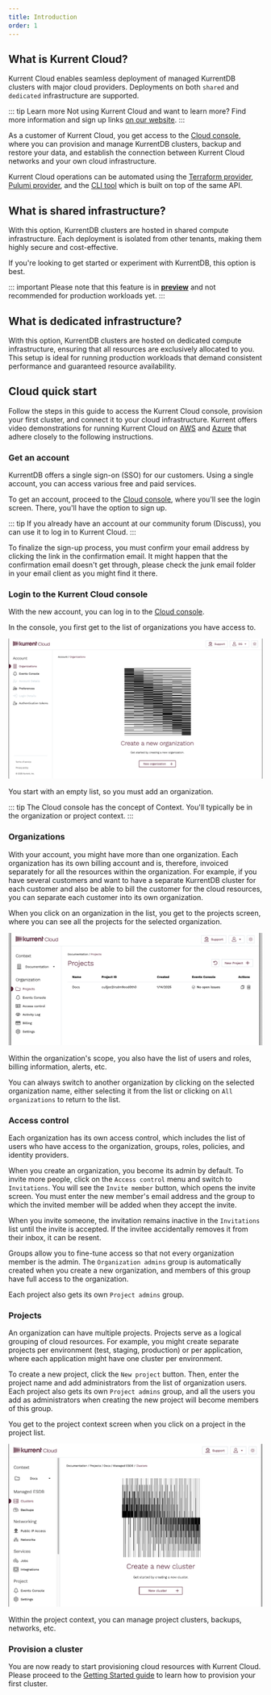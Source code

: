 ```yaml
---
title: Introduction
order: 1
---
```


## What is Kurrent Cloud?

Kurrent Cloud enables seamless deployment of managed KurrentDB clusters with major cloud providers. Deployments on both `shared` and `dedicated` infrastructure are supported.

::: tip Learn more
Not using Kurrent Cloud and want to learn more? Find more information and sign up links [on our website](https://www.kurrent.io/kurrent-cloud).
:::

As a customer of Kurrent Cloud, you get access to the [Cloud console](https://console.kurrent.cloud), where you can provision and manage KurrentDB clusters, backup and restore your data, and establish the connection between Kurrent Cloud networks and your own cloud infrastructure.

Kurrent Cloud operations can be automated using the [Terraform provider](https://github.com/EventStore/terraform-provider-eventstorecloud), [Pulumi provider](https://www.pulumi.com/registry/packages/eventstorecloud/), and the [CLI tool](https://github.com/EventStore/esc) which is built on top of the same API.

## What is shared infrastructure?

With this option, KurrentDB clusters are hosted in shared compute infrastructure. Each deployment is isolated from other tenants, making them highly secure and cost-effective.

If you're looking to get started or experiment with KurrentDB, this option is best.

::: important
Please note that this feature is in <u>__preview__</u> and not recommended for production workloads yet.
:::

## What is dedicated infrastructure?

With this option, KurrentDB clusters are hosted on dedicated compute infrastructure, ensuring that all resources are exclusively allocated to you. This setup is ideal for running production workloads that demand consistent performance and guaranteed resource availability.

## Cloud quick start

Follow the steps in this guide to access the Kurrent Cloud console, provision your first cluster, and connect it to your cloud infrastructure. Kurrent offers video demonstrations for running Kurrent Cloud on [AWS](https://www.youtube.com/watch?v=UeYMA28fOlE) and [Azure](https://www.youtube.com/watch?v=D42c7omFiXA) that adhere closely to the following instructions.

### Get an account

KurrentDB offers a single sign-on (SSO) for our customers. Using a single account, you can access various free and paid services.

To get an account, proceed to the [Cloud console](https://console.kurrent.cloud/), where you'll see the login screen. There, you'll have the option to sign up.

::: tip
If you already have an account at our community forum (Discuss), you can use it to log in to Kurrent Cloud.
:::

To finalize the sign-up process, you must confirm your email address by clicking the link in the confirmation email. It might happen that the confirmation email doesn't get through, please check the junk email folder in your email client as you might find it there.

### Login to the Kurrent Cloud console

With the new account, you can log in to the [Cloud console](https://console.kurrent.cloud).

In the console, you first get to the list of organizations you have access to.

![Cloud organisations](images/intro/cloud-console-orgs.png)

You start with an empty list, so you must add an organization.

::: tip
The Cloud console has the concept of Context. You'll typically be in the organization or project context.
:::

### Organizations

With your account, you might have more than one organization. Each organization has its own billing account and is, therefore, invoiced separately for all the resources within the organization. For example, if you have several customers and want to have a separate KurrentDB cluster for each customer and also be able to bill the customer for the cloud resources, you can separate each customer into its own organization.

When you click on an organization in the list, you get to the projects screen, where you can see all the projects for the selected organization.

![Projects within the organisation](images/intro/cloud-org-projects.png)

Within the organization's scope, you also have the list of users and roles, billing information, alerts, etc.

You can always switch to another organization by clicking on the selected organization name, either selecting it from the list or clicking on `All organizations` to return to the list.

### Access control

Each organization has its own access control, which includes the list of users who have access to the organization, groups, roles, policies, and identity providers.

When you create an organization, you become its admin by default. To invite more people, click on the `Access control` menu and switch to `Invitations`. You will see the `Invite member` button, which opens the invite screen. You must enter the new member's email address and the group to which the invited member will be added when they accept the invite.

When you invite someone, the invitation remains inactive in the `Invitations` list until the invite is accepted. If the invitee accidentally removes it from their inbox, it can be resent.

Groups allow you to fine-tune access so that not every organization member is the admin. The `Organization admins` group is automatically created when you create a new organization, and members of this group have full access to the organization.

Each project also gets its own `Project admins` group.

### Projects

An organization can have multiple projects. Projects serve as a logical grouping of cloud resources. For example, you might create separate projects per environment (test, staging, production) or per application, where each application might have one cluster per environment.

To create a new project, click the `New project` button. Then, enter the project name and add administrators from the list of organization users. Each project also gets its own `Project admins` group, and all the users you add as administrators when creating the new project will become members of this group.

You get to the project context screen when you click on a project in the project list.

![Project context](images/intro/cloud-project-screen.png)

Within the project context, you can manage project clusters, backups, networks, etc.

### Provision a cluster

You are now ready to start provisioning cloud resources with Kurrent Cloud. Please proceed to the [Getting Started guide](shared-infrastructure/getting-started/README.md) to learn how to provision your first cluster.

